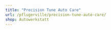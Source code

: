 ```yaml
---
title: "Precision Tune Auto Care"
url: /pflugerville/precision-tune-auto-care/
shop: Autowerkstatt
---
```

